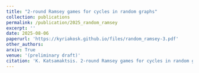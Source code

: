 ```yaml
---
title: "2-round Ramsey games for cycles in random graphs"
collection: publications
permalink: /publication/2025_random_ramsey
excerpt: ''
date: 2025-08-06
paperurl: 'https://kyriakosk.github.io/files/random_ramsey-3.pdf'
other_authors: 
arxiv: True
venue: '(preliminary draft)'
citation: 'K. Katsamaktsis. 2-round Ramsey games for cycles in random graphs. (2025).'
---
```


